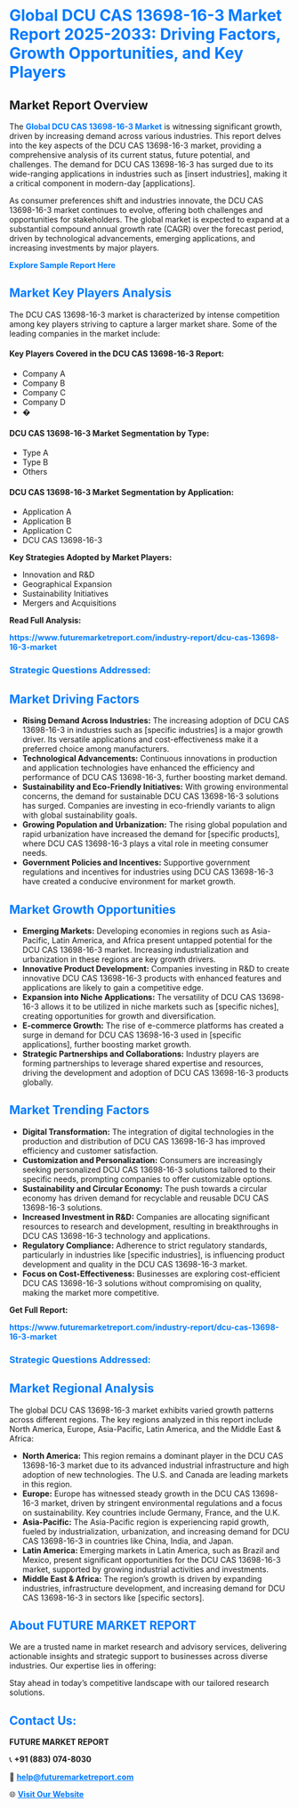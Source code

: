 <h1 style="color: #007BFF;">Global DCU CAS 13698-16-3 Market Report 2025-2033: Driving Factors, Growth Opportunities, and Key Players</h1>

<section id="overview">
<h2>Market Report Overview</h2>
<p>The <a href="https://www.futuremarketreport.com/industry-report/dcu-cas-13698-16-3-market" style="color: #007BFF; text-decoration: none;"><strong>Global DCU CAS 13698-16-3 Market</strong></a> is witnessing significant growth, driven by increasing demand across various industries. This report delves into the key aspects of the DCU CAS 13698-16-3 market, providing a comprehensive analysis of its current status, future potential, and challenges. The demand for DCU CAS 13698-16-3 has surged due to its wide-ranging applications in industries such as [insert industries], making it a critical component in modern-day [applications].</p>
<p>As consumer preferences shift and industries innovate, the DCU CAS 13698-16-3 market continues to evolve, offering both challenges and opportunities for stakeholders. The global market is expected to expand at a substantial compound annual growth rate (CAGR) over the forecast period, driven by technological advancements, emerging applications, and increasing investments by major players.</p>
</section>

<section id="overview">
<p><a href="https://www.futuremarketreport.com/request-sample/reportId=120063" style="color: #007BFF; text-decoration: none;"><strong>Explore Sample Report Here</strong></a></p>
</section>

<section id="key-players">
<h2 style="color: #007BFF;">Market Key Players Analysis</h2>
<p>The DCU CAS 13698-16-3 market is characterized by intense competition among key players striving to capture a larger market share. Some of the leading companies in the market include:</p>
<h4>Key Players Covered in the DCU CAS 13698-16-3 Report:</h4>
<ul><li>Company A</li><li>Company B</li><li>Company C</li><li>Company D</li><li>�</li></ul>
<h4>DCU CAS 13698-16-3 Market Segmentation by Type:</h4>
<ul><li>Type A</li><li>Type B</li><li>Others</li></ul>

<h4>DCU CAS 13698-16-3 Market Segmentation by Application:</h4>
<ul><li>Application A</li><li>Application B</li><li>Application C</li><li>DCU CAS 13698-16-3</li></ul>
<p><strong>Key Strategies Adopted by Market Players:</strong></p>
<ul>
<li>Innovation and R&D</li>
<li>Geographical Expansion</li>
<li>Sustainability Initiatives</li>
<li>Mergers and Acquisitions</li>
</ul>
</section>

<section>
<p><strong>Read Full Analysis: </strong></p><a href="https://www.futuremarketreport.com/industry-report/dcu-cas-13698-16-3-market" style="color: #007BFF; text-decoration: none;"><strong>https://www.futuremarketreport.com/industry-report/dcu-cas-13698-16-3-market</strong></a>
<h3 style="color: #007BFF;">Strategic Questions Addressed:</h3>
</section>

<section id="driving-factors">
<h2 style="color: #007BFF;">Market Driving Factors</h2>
<ul>
<li><strong>Rising Demand Across Industries:</strong> The increasing adoption of DCU CAS 13698-16-3 in industries such as [specific industries] is a major growth driver. Its versatile applications and cost-effectiveness make it a preferred choice among manufacturers.</li>
<li><strong>Technological Advancements:</strong> Continuous innovations in production and application technologies have enhanced the efficiency and performance of DCU CAS 13698-16-3, further boosting market demand.</li>
<li><strong>Sustainability and Eco-Friendly Initiatives:</strong> With growing environmental concerns, the demand for sustainable DCU CAS 13698-16-3 solutions has surged. Companies are investing in eco-friendly variants to align with global sustainability goals.</li>
<li><strong>Growing Population and Urbanization:</strong> The rising global population and rapid urbanization have increased the demand for [specific products], where DCU CAS 13698-16-3 plays a vital role in meeting consumer needs.</li>
<li><strong>Government Policies and Incentives:</strong> Supportive government regulations and incentives for industries using DCU CAS 13698-16-3 have created a conducive environment for market growth.</li>
</ul>
</section>

<section id="growth-opportunities">
<h2 style="color: #007BFF;">Market Growth Opportunities</h2>
<ul>
<li><strong>Emerging Markets:</strong> Developing economies in regions such as Asia-Pacific, Latin America, and Africa present untapped potential for the DCU CAS 13698-16-3 market. Increasing industrialization and urbanization in these regions are key growth drivers.</li>
<li><strong>Innovative Product Development:</strong> Companies investing in R&D to create innovative DCU CAS 13698-16-3 products with enhanced features and applications are likely to gain a competitive edge.</li>
<li><strong>Expansion into Niche Applications:</strong> The versatility of DCU CAS 13698-16-3 allows it to be utilized in niche markets such as [specific niches], creating opportunities for growth and diversification.</li>
<li><strong>E-commerce Growth:</strong> The rise of e-commerce platforms has created a surge in demand for DCU CAS 13698-16-3 used in [specific applications], further boosting market growth.</li>
<li><strong>Strategic Partnerships and Collaborations:</strong> Industry players are forming partnerships to leverage shared expertise and resources, driving the development and adoption of DCU CAS 13698-16-3 products globally.</li>
</ul>
</section>

<section id="trending-factors">
<h2 style="color: #007BFF;">Market Trending Factors</h2>
<ul>
<li><strong>Digital Transformation:</strong> The integration of digital technologies in the production and distribution of DCU CAS 13698-16-3 has improved efficiency and customer satisfaction.</li>
<li><strong>Customization and Personalization:</strong> Consumers are increasingly seeking personalized DCU CAS 13698-16-3 solutions tailored to their specific needs, prompting companies to offer customizable options.</li>
<li><strong>Sustainability and Circular Economy:</strong> The push towards a circular economy has driven demand for recyclable and reusable DCU CAS 13698-16-3 solutions.</li>
<li><strong>Increased Investment in R&D:</strong> Companies are allocating significant resources to research and development, resulting in breakthroughs in DCU CAS 13698-16-3 technology and applications.</li>
<li><strong>Regulatory Compliance:</strong> Adherence to strict regulatory standards, particularly in industries like [specific industries], is influencing product development and quality in the DCU CAS 13698-16-3 market.</li>
<li><strong>Focus on Cost-Effectiveness:</strong> Businesses are exploring cost-efficient DCU CAS 13698-16-3 solutions without compromising on quality, making the market more competitive.</li>
</ul>
</section>

<section>
<p><strong>Get Full Report: </strong></p><a href="https://www.futuremarketreport.com/industry-report/dcu-cas-13698-16-3-market" style="color: #007BFF; text-decoration: none;"><strong>https://www.futuremarketreport.com/industry-report/dcu-cas-13698-16-3-market</strong></a>
<h3 style="color: #007BFF;">Strategic Questions Addressed:</h3>
</section>


<section id="regional-analysis">
<h2 style="color: #007BFF;">Market Regional Analysis</h2>
<p>The global DCU CAS 13698-16-3 market exhibits varied growth patterns across different regions. The key regions analyzed in this report include North America, Europe, Asia-Pacific, Latin America, and the Middle East & Africa:</p>
<ul>
<li><strong>North America:</strong> This region remains a dominant player in the DCU CAS 13698-16-3 market due to its advanced industrial infrastructure and high adoption of new technologies. The U.S. and Canada are leading markets in this region.</li>
<li><strong>Europe:</strong> Europe has witnessed steady growth in the DCU CAS 13698-16-3 market, driven by stringent environmental regulations and a focus on sustainability. Key countries include Germany, France, and the U.K.</li>
<li><strong>Asia-Pacific:</strong> The Asia-Pacific region is experiencing rapid growth, fueled by industrialization, urbanization, and increasing demand for DCU CAS 13698-16-3 in countries like China, India, and Japan.</li>
<li><strong>Latin America:</strong> Emerging markets in Latin America, such as Brazil and Mexico, present significant opportunities for the DCU CAS 13698-16-3 market, supported by growing industrial activities and investments.</li>
<li><strong>Middle East & Africa:</strong> The region’s growth is driven by expanding industries, infrastructure development, and increasing demand for DCU CAS 13698-16-3 in sectors like [specific sectors].</li>
</ul>
</section>

<footer>
<h2 style="color: #007BFF;">About FUTURE MARKET REPORT</h2>
<p>We are a trusted name in market research and advisory services, delivering actionable insights and strategic support to businesses across diverse industries. Our expertise lies in offering:</p>

<p>Stay ahead in today’s competitive landscape with our tailored research solutions.</p>

<h2 style="color: #007BFF;">Contact Us:</h2>
<p><strong>FUTURE MARKET REPORT</strong></p>
<p>📞 <strong>+91 (883) 074-8030</strong></p>
<p>📧 <strong><a href="mailto:help@futuremarketreport.com" style="color: #007BFF;">help@futuremarketreport.com</a></strong></p>
<p>🌐 <strong><a href="https://www.futuremarketreport.com/" style="color: #007BFF;">Visit Our Website</a></strong></p>
</footer>
